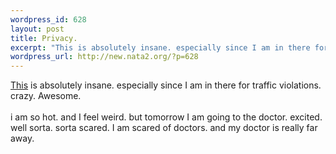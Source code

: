 ```yaml
--- 
wordpress_id: 628
layout: post
title: Privacy.
excerpt: "This is absolutely insane. especially since I am in there for traffic violations. crazy. Awesome.i am so hot. and I feel weird. but tomorrow I am going to the doctor. excited. well sorta. sorta scared. I am scared of doctors. and my doctor is really far away. \r\n "
wordpress_url: http://new.nata2.org/?p=628
---
```

<a href="http://www.iowacourts.state.ia.us/ESAWebApp/SelectFrame">This</a> is absolutely insane. especially since I am in there for traffic violations. crazy. Awesome.<br/><br/>i am so hot. and I feel weird. but tomorrow I am going to the doctor. excited. well sorta. sorta scared. I am scared of doctors. and my doctor is really far away. 
 
